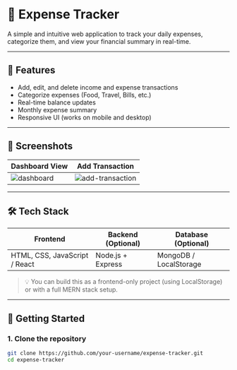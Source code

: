 # 💸 Expense Tracker

A simple and intuitive web application to track your daily expenses, categorize them, and view your financial summary in real-time.

---

## 🧾 Features

- Add, edit, and delete income and expense transactions
- Categorize expenses (Food, Travel, Bills, etc.)
- Real-time balance updates
- Monthly expense summary
- Responsive UI (works on mobile and desktop)

---

## 📸 Screenshots

| Dashboard View | Add Transaction |
|----------------|-----------------|
| ![dashboard](./screenshots/dashboard.png) | ![add-transaction](./screenshots/add-transaction.png) |

---

## 🛠️ Tech Stack

| Frontend | Backend (Optional) | Database (Optional) |
|----------|--------------------|----------------------|
| HTML, CSS, JavaScript / React | Node.js + Express    | MongoDB / LocalStorage |

> 💡 You can build this as a frontend-only project (using LocalStorage) or with a full MERN stack setup.

---

## 🚀 Getting Started

### 1. Clone the repository

```bash
git clone https://github.com/your-username/expense-tracker.git
cd expense-tracker
